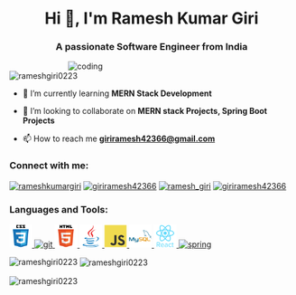 <h1 align="center">Hi 👋, I'm Ramesh Kumar Giri</h1>
<h3 align="center">A passionate Software Engineer from India</h3>

<img align = "right" alt = "coding" width = "400"  src = "https://github.com/user-attachments/assets/1c95e46f-2734-45a9-a8a4-19a65ef25da4">

<p align="left"> <img src="https://komarev.com/ghpvc/?username=rameshgiri0223&label=Profile%20views&color=0e75b6&style=flat" alt="rameshgiri0223" /> </p>

- 🌱 I’m currently learning **MERN Stack Development**

- 👯 I’m looking to collaborate on **MERN stack Projects, Spring Boot Projects**

- 📫 How to reach me **giriramesh42366@gmail.com**

<h3 align="left">Connect with me:</h3>
<p align="left">
<a href="https://linkedin.com/in/rameshkumargiri" target="blank"><img align="center" src="https://raw.githubusercontent.com/rahuldkjain/github-profile-readme-generator/master/src/images/icons/Social/linked-in-alt.svg" alt="rameshkumargiri" height="30" width="40" /></a>
<a href="https://www.hackerrank.com/giriramesh42366" target="blank"><img align="center" src="https://raw.githubusercontent.com/rahuldkjain/github-profile-readme-generator/master/src/images/icons/Social/hackerrank.svg" alt="giriramesh42366" height="30" width="40" /></a>
<a href="https://www.leetcode.com/ramesh_giri" target="blank"><img align="center" src="https://raw.githubusercontent.com/rahuldkjain/github-profile-readme-generator/master/src/images/icons/Social/leet-code.svg" alt="ramesh_giri" height="30" width="40" /></a>
<a href="https://auth.geeksforgeeks.org/user/giriramesh42366" target="blank"><img align="center" src="https://raw.githubusercontent.com/rahuldkjain/github-profile-readme-generator/master/src/images/icons/Social/geeks-for-geeks.svg" alt="giriramesh42366" height="30" width="40" /></a>
</p>

<h3 align="left">Languages and Tools:</h3>
<p align="left"> <a href="https://www.w3schools.com/css/" target="_blank" rel="noreferrer"> <img src="https://raw.githubusercontent.com/devicons/devicon/master/icons/css3/css3-original-wordmark.svg" alt="css3" width="40" height="40"/> </a> <a href="https://git-scm.com/" target="_blank" rel="noreferrer"> <img src="https://www.vectorlogo.zone/logos/git-scm/git-scm-icon.svg" alt="git" width="40" height="40"/> </a> <a href="https://www.w3.org/html/" target="_blank" rel="noreferrer"> <img src="https://raw.githubusercontent.com/devicons/devicon/master/icons/html5/html5-original-wordmark.svg" alt="html5" width="40" height="40"/> </a> <a href="https://www.java.com" target="_blank" rel="noreferrer"> <img src="https://raw.githubusercontent.com/devicons/devicon/master/icons/java/java-original.svg" alt="java" width="40" height="40"/> </a> <a href="https://developer.mozilla.org/en-US/docs/Web/JavaScript" target="_blank" rel="noreferrer"> <img src="https://raw.githubusercontent.com/devicons/devicon/master/icons/javascript/javascript-original.svg" alt="javascript" width="40" height="40"/> </a> <a href="https://www.mysql.com/" target="_blank" rel="noreferrer"> <img src="https://raw.githubusercontent.com/devicons/devicon/master/icons/mysql/mysql-original-wordmark.svg" alt="mysql" width="40" height="40"/> </a> <a href="https://reactjs.org/" target="_blank" rel="noreferrer"> <img src="https://raw.githubusercontent.com/devicons/devicon/master/icons/react/react-original-wordmark.svg" alt="react" width="40" height="40"/> </a> <a href="https://spring.io/" target="_blank" rel="noreferrer"> <img src="https://www.vectorlogo.zone/logos/springio/springio-icon.svg" alt="spring" width="40" height="40"/> </a> </p>

<p><img align="left" src="https://github-readme-stats.vercel.app/api/top-langs?username=rameshgiri0223&show_icons=true&locale=en&layout=compact" alt="rameshgiri0223" /></p>

<p>&nbsp;<img align="center" src="https://github-readme-stats.vercel.app/api?username=rameshgiri0223&show_icons=true&locale=en" alt="rameshgiri0223" /></p>

<p><img align="center" src="https://github-readme-streak-stats.herokuapp.com/?user=rameshgiri0223&" alt="rameshgiri0223" /></p>
